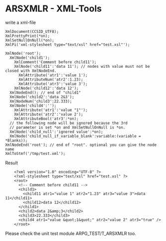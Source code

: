 # ARSXMLR - XML-Tools

write a xml-file

    XmlDocument(CCSID_UTF8);
    XmlPrettyPrint(*on);
    XmlSetNullOnNull(*on); 
    XmlPi('xml-stylesheet type="text/xsl" href="test.xsl"');
    
    XmlNode('root');
      XmlNode('child1');
        XmlComment('Comment before child11');
        XmlNode('child11':'data 11'); // nodes with value must not be closed with XmlNodeEnd.
          XmlAttribute('atr1':'value 1');
          XmlAttributeNum('atr2':1.23);
          XmlAttribute('atr3':'value 3');
        XmlNode('child12':'data 12');
      XmlNodeEnd(); // end of "child1"
      XmlNode('child2':'data 2&3');
      XmlNodeNum('child3':22.333);
      XmlNode('child4':'');
        XmlAttribute('atr1':'value "1"');
        XmlAttribute('atr2':'value 2');
        XmlAttributeBool('atr3':*on); 
      // the following node will be ignored because the 3rd 
      // parameter is set *on and XmlSetNullOnNull is *on.    
      XmlNode('child_null':'ignored value':*on); 
      XmlNode('child_null_if_variable_blank':variable:(variable = *Blanks)); 
    XmlNodeEnd('root'); // end of "root". optional you can give the node name 
    XmlToStmf('/tmp/test.xml');

Result 

        <?xml version="1.0" encoding="UTF-8" ?>
        <?xml-stylesheet type="text/xsl" href="test.xsl" ?>
        <root>
          <!-- Comment before child11 -->
          <child1>
            <child11 atr1="value 1" atr2="1.23" atr3="value 3">data 11</child11>
            <child12>data 12</child12>
          </child1>
          <child2>data 2&amp;3</child2>
          <child3>22.333</child3>
          <child4 atr1="value &quot;1&quot;" atr2="value 2" atr3="true" />
        </root>

Please check the unit test module ARPG_TEST/T_ARSXMLR too.
